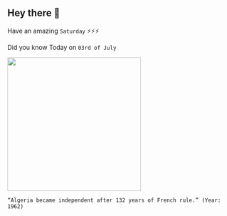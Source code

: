 ## Hey there 👋
Have an amazing `Saturday` ⚡⚡⚡

Did you know Today on `03rd of July`
 
 [<img src="https://upload.wikimedia.org/wikipedia/commons/c/c8/Arrival_of_Marshal_Randon_in_Algier-Ernest-Francis_Vacherot_mg_5120.jpg" width="300" />](https://en.wikipedia.org/wiki/French_Algeria#:~:text=French%20rule%20in%20the%20region,War%20of%20Independence%20in%201962.&text=The%20war%20ended%20in%201962,determination%20referendum%20in%20July%201962.) 
 ```
“Algeria became independent after 132 years of French rule.” (Year: 1962)
```
